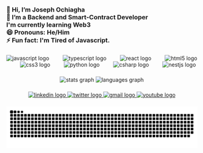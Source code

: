 <h3 align="left">👋 Hi, I’m  Joseph Ochiagha<br>🌱 I’m a Backend and Smart-Contract Developer<br>I'm currently learning Web3<br>😄 Pronouns: He/Him<br>⚡ Fun fact: I'm Tired of Javascript.</h3>

###

<div align="center">
  <img src="https://cdn.jsdelivr.net/gh/devicons/devicon/icons/javascript/javascript-original.svg" height="42" alt="javascript logo"  />
  <img width="28" />
  <img src="https://cdn.jsdelivr.net/gh/devicons/devicon/icons/typescript/typescript-original.svg" height="42" alt="typescript logo"  />
  <img width="28" />
  <img src="https://cdn.jsdelivr.net/gh/devicons/devicon/icons/react/react-original.svg" height="42" alt="react logo"  />
  <img width="28" />
  <img src="https://cdn.jsdelivr.net/gh/devicons/devicon/icons/html5/html5-original.svg" height="42" alt="html5 logo"  />
  <img width="28" />
  <img src="https://cdn.jsdelivr.net/gh/devicons/devicon/icons/css3/css3-original.svg" height="42" alt="css3 logo"  />
  <img width="28" />
  <img src="https://cdn.jsdelivr.net/gh/devicons/devicon/icons/python/python-original.svg" height="42" alt="python logo"  />
  <img width="28" />
  <img src="https://cdn.jsdelivr.net/gh/devicons/devicon/icons/csharp/csharp-original.svg" height="42" alt="csharp logo"  />
  <img width="28" />
  <img src="https://cdn.jsdelivr.net/gh/devicons/devicon/icons/nestjs/nestjs-original.svg" height="42" alt="nestjs logo"  />
</div>

###

<div align="center">
  <img src="https://github-readme-stats.vercel.app/api?username=Josetic224&hide_title=false&hide_rank=false&show_icons=true&include_all_commits=true&count_private=true&disable_animations=true&theme=radical&locale=en&hide_border=false" height="243" alt="stats graph"  />
  <img src="https://github-readme-stats.vercel.app/api/top-langs?username=Josetic224&locale=en&hide_title=false&layout=compact&card_width=320&langs_count=5&theme=radical&hide_border=true" height="225" alt="languages graph"  />
</div>

###

<div align="center">
  <a href="https://www.linkedin.com/in/joseph-ochiagha-749853317?utm_source=share&utm_campaign=share_via&utm_content=profile&utm_medium=android_app" target="_blank">
    <img src="https://img.shields.io/static/v1?message=LinkedIn&logo=linkedin&label=&color=0077B5&logoColor=white&labelColor=&style=flat" height="31" alt="linkedin logo"  />
  </a>
  <a href="https://x.com/ASPHACK25" target="_blank">
    <img src="https://img.shields.io/static/v1?message=Twitter&logo=twitter&label=&color=1DA1F2&logoColor=white&labelColor=&style=flat" height="31" alt="twitter logo"  />
  </a>
  <a href="olive.securecode@gmail.com" target="_blank">
    <img src="https://img.shields.io/static/v1?message=Gmail&logo=gmail&label=&color=D14836&logoColor=white&labelColor=&style=flat" height="31" alt="gmail logo"  />
  </a>
  <a href="https://www.youtube.com/@olivecyber" target="_blank">
    <img src="https://img.shields.io/static/v1?message=Youtube&logo=youtube&label=&color=FF0000&logoColor=white&labelColor=&style=flat" height="31" alt="youtube logo"  />
  </a>
</div>

###

<img src="https://raw.githubusercontent.com/Josetic224/Josetic224/output/snake.svg" alt="Snake animation" />

###

<div align="right">
  <img height="" src=""  />
</div>

###
